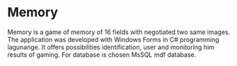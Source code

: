 # Memory
Memory is a game of memory of 16 fields with negotiated two same images.  
The application was developed with Windows Forms in C# programming lagunange. 
It offers possibilities identification, user and  monitoring him results of gaming.  For database is chosen MsSQL mdf database. 
